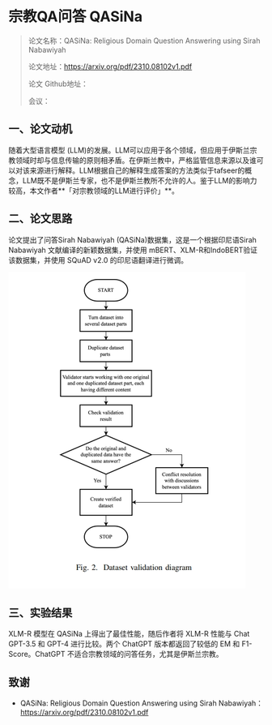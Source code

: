 # 宗教QA问答 QASiNa 

> 论文名称：QASiNa: Religious Domain Question Answering using Sirah Nabawiyah
> 
> 论文地址：https://arxiv.org/pdf/2310.08102v1.pdf
> 
> 论文 Github地址：
> 
> 会议：

## 一、论文动机

随着大型语言模型 (LLM)的发展。LLM可以应用于各个领域，但应用于伊斯兰宗教领域时却与信息传输的原则相矛盾。在伊斯兰教中，严格监管信息来源以及谁可以对该来源进行解释。LLM根据自己的解释生成答案的方法类似于tafseer的概念，LLM既不是伊斯兰专家，也不是伊斯兰教所不允许的人。鉴于LLM的影响力较高，本文作者**「对宗教领域的LLM进行评价」**。

## 二、论文思路

论文提出了问答Sirah Nabawiyah (QASiNa)数据集，这是一个根据印尼语Sirah Nabawiyah 文献编译的新颖数据集，并使用 mBERT、XLM-R和IndoBERT验证该数据集，并使用 SQuAD v2.0 的印尼语翻译进行微调。

![](img/微信截图_20231020220102.png)

## 三、实验结果

 XLM-R 模型在 QASiNa 上得出了最佳性能，随后作者将 XLM-R 性能与 Chat GPT-3.5 和 GPT-4 进行比较。两个 ChatGPT 版本都返回了较低的 EM 和 F1-Score。ChatGPT 不适合宗教领域的问答任务，尤其是伊斯兰宗教。

## 致谢

- QASiNa: Religious Domain Question Answering using Sirah Nabawiyah：https://arxiv.org/pdf/2310.08102v1.pdf

